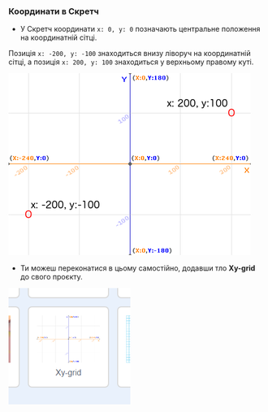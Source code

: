 ### Координати в Скретч

+ У Скретч координати ` x: 0, y: 0 ` позначають центральне положення на координатній сітці.

Позиція `x: -200, y: -100` знаходиться внизу ліворуч на координатній сітці, а позиція `x: 200, y: 100` знаходиться у верхньому правому куті.

![Координати](images/coordinates-stage.png)

+ Ти можеш переконатися в цьому самостійно, додавши тло **Xy-grid** до свого проєкту.

![Координати](images/coordinates-backdrop.png)